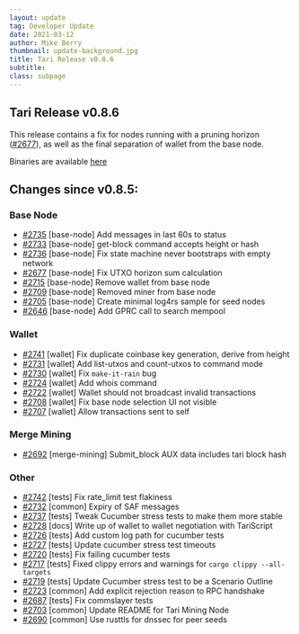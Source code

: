 ```yaml
---
layout: update
tag: Developer Update
date: 2021-03-12
author: Mike Berry
thumbnail: update-background.jpg
title: Tari Release v0.8.6
subtitle:
class: subpage
---
```


## Tari Release v0.8.6

This release contains a fix for nodes running with a pruning horizon ([#2677](https://github.com/tari-project/tari/pull/2677)), as well as the final separation of wallet from the base node.

Binaries are available [here](https://www.tari.com/downloads)

## Changes since v0.8.5:

### Base Node

- [#2735](https://github.com/tari-project/tari/pull/2735) [base-node] Add messages in last 60s to status
- [#2733](https://github.com/tari-project/tari/pull/2733) [base-node] get-block command accepts height or hash
- [#2736](https://github.com/tari-project/tari/pull/2736) [base-node] Fix state machine never bootstraps with empty network
- [#2677](https://github.com/tari-project/tari/pull/2677) [base-node] Fix UTXO horizon sum calculation
- [#2715](https://github.com/tari-project/tari/pull/2715) [base-node] Remove wallet from base node
- [#2709](https://github.com/tari-project/tari/pull/2709) [base-node] Removed miner from base node
- [#2705](https://github.com/tari-project/tari/pull/2705) [base-node] Create minimal log4rs sample for seed nodes
- [#2646](https://github.com/tari-project/tari/pull/2646) [base-node] Add GPRC call to search mempool

### Wallet

- [#2741](https://github.com/tari-project/tari/pull/2741) [wallet] Fix duplicate coinbase key generation, derive from height
- [#2731](https://github.com/tari-project/tari/pull/2731) [wallet] Add list-utxos and count-utxos to command mode
- [#2730](https://github.com/tari-project/tari/pull/2730) [wallet] Fix `make-it-rain` bug
- [#2724](https://github.com/tari-project/tari/pull/2724) [wallet] Add whois command
- [#2722](https://github.com/tari-project/tari/pull/2722) [wallet] Wallet should not broadcast invalid transactions
- [#2708](https://github.com/tari-project/tari/pull/2708) [wallet] Fix base node selection UI not visible
- [#2707](https://github.com/tari-project/tari/pull/2707) [wallet] Allow transactions sent to self

### Merge Mining

- [#2692](https://github.com/tari-project/tari/pull/2692) [merge-mining] Submit_block AUX data includes tari block hash

### Other

- [#2742](https://github.com/tari-project/tari/pull/2742) [tests] Fix rate_limit test flakiness
- [#2732](https://github.com/tari-project/tari/pull/2732) [common] Expiry of SAF messages
- [#2737](https://github.com/tari-project/tari/pull/2737) [tests] Tweak Cucumber stress tests to make them more stable
- [#2728](https://github.com/tari-project/tari/pull/2728) [docs] Write up of wallet to wallet negotiation with TariScript
- [#2726](https://github.com/tari-project/tari/pull/2726) [tests] Add custom log path for cucumber tests
- [#2727](https://github.com/tari-project/tari/pull/2727) [tests] Update cucumber stress test timeouts
- [#2720](https://github.com/tari-project/tari/pull/2720) [tests] Fix failing cucumber tests
- [#2717](https://github.com/tari-project/tari/pull/2717) [tests] Fixed clippy errors and warnings for `cargo clippy --all-targets`
- [#2719](https://github.com/tari-project/tari/pull/2719) [tests] Update Cucumber stress test to be a Scenario Outline
- [#2723](https://github.com/tari-project/tari/pull/2723) [common] Add explicit rejection reason to RPC handshake
- [#2687](https://github.com/tari-project/tari/pull/2687) [tests] Fix commslayer tests
- [#2703](https://github.com/tari-project/tari/pull/2703) [common] Update README for Tari Mining Node
- [#2690](https://github.com/tari-project/tari/pull/2690) [common] Use rusttls for dnssec for peer seeds
